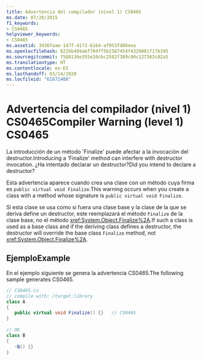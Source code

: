 ```yaml
---
title: Advertencia del compilador (nivel 1) CS0465
ms.date: 07/20/2015
f1_keywords:
- CS0465
helpviewer_keywords:
- CS0465
ms.assetid: 3d36faae-147f-4173-b164-af953fd86eea
ms.openlocfilehash: 822bb489abf704ff5b1587454f4329081f17b395
ms.sourcegitcommit: 7588136e355e10cbc2582f389c90c127363c02a5
ms.translationtype: HT
ms.contentlocale: es-ES
ms.lasthandoff: 03/14/2020
ms.locfileid: "61671488"
---
```

# <a name="compiler-warning-level-1-cs0465"></a><span data-ttu-id="9ee8d-102">Advertencia del compilador (nivel 1) CS0465</span><span class="sxs-lookup"><span data-stu-id="9ee8d-102">Compiler Warning (level 1) CS0465</span></span>
<span data-ttu-id="9ee8d-103">La introducción de un método 'Finalize' puede afectar a la invocación del destructor.</span><span class="sxs-lookup"><span data-stu-id="9ee8d-103">Introducing a 'Finalize' method can interfere with destructor invocation.</span></span> <span data-ttu-id="9ee8d-104">¿Ha intentado declarar un destructor?</span><span class="sxs-lookup"><span data-stu-id="9ee8d-104">Did you intend to declare a destructor?</span></span>  
  
 <span data-ttu-id="9ee8d-105">Esta advertencia aparece cuando crea una clase con un método cuya firma es `public virtual void Finalize`.</span><span class="sxs-lookup"><span data-stu-id="9ee8d-105">This warning occurs when you create a class with a method whose signature is `public virtual void Finalize`.</span></span>  
  
 <span data-ttu-id="9ee8d-106">Si esta clase se usa como si fuera una clase base y la clase de la que se deriva define un destructor, este reemplazará el método `Finalize` de la clase base, no el método <xref:System.Object.Finalize%2A>.</span><span class="sxs-lookup"><span data-stu-id="9ee8d-106">If such a class is used as a base class and if the deriving class defines a destructor, the destructor will override the base class `Finalize` method, not <xref:System.Object.Finalize%2A>.</span></span>  
  
## <a name="example"></a><span data-ttu-id="9ee8d-107">Ejemplo</span><span class="sxs-lookup"><span data-stu-id="9ee8d-107">Example</span></span>  
 <span data-ttu-id="9ee8d-108">En el ejemplo siguiente se genera la advertencia CS0465.</span><span class="sxs-lookup"><span data-stu-id="9ee8d-108">The following sample generates CS0465.</span></span>  
  
```csharp  
// CS0465.cs  
// compile with: /target:library  
class A  
{  
   public virtual void Finalize() {}   // CS0465  
}  
  
// OK  
class B  
{  
   ~B() {}  
}  
```
